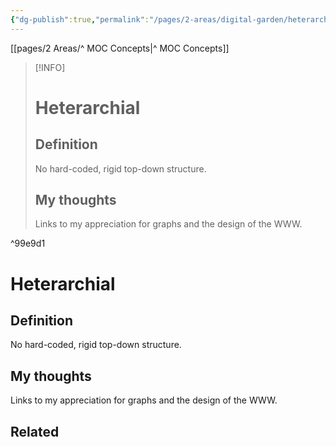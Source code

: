 ```yaml
---
{"dg-publish":true,"permalink":"/pages/2-areas/digital-garden/heterarchial/"}
---
```



<div class="transclusion">



[[pages/2 Areas/^ MOC Concepts|^ MOC Concepts]]

> [!INFO]
> # Heterarchial
> ## Definition
> No hard-coded, rigid top-down structure.
> ## My thoughts
> Links to my appreciation for graphs and the design of the WWW.

^99e9d1


# Heterarchial

## Definition

No hard-coded, rigid top-down structure.

## My thoughts

Links to my appreciation for graphs and the design of the WWW.

## Related
</div>


